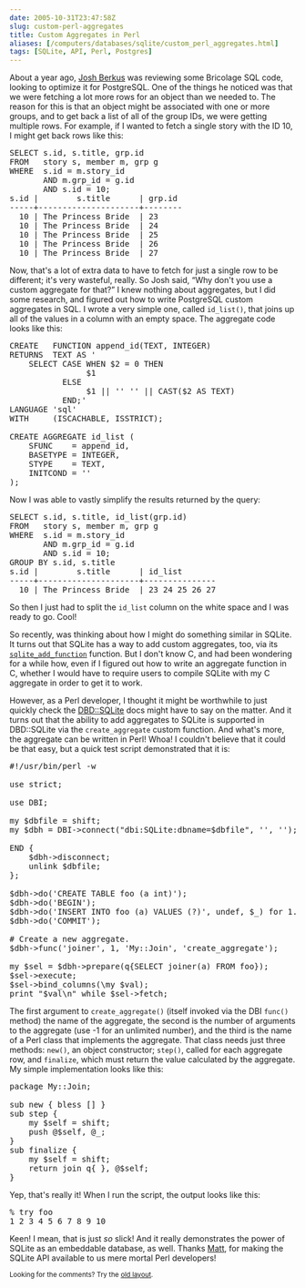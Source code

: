 ```yaml
--- 
date: 2005-10-31T23:47:58Z
slug: custom-perl-aggregates
title: Custom Aggregates in Perl
aliases: [/computers/databases/sqlite/custom_perl_aggregates.html]
tags: [SQLite, API, Perl, Postgres]
---
```


<p>About a year ago, <a href="http://blogs.ittoolbox.com/database/soup/" title="Josh Berkus's Database Soup">Josh Berkus</a> was reviewing some Bricolage SQL code, looking to optimize it for PostgreSQL. One of the things he noticed was that we were fetching a lot more rows for an object than we needed to. The reason for this is that an object might be associated with one or more groups, and to get back a list of all of the group IDs, we were getting multiple rows. For example, if I wanted to fetch a single story with the ID 10, I might get back rows like this:</p>

<pre>
SELECT s.id, s.title, grp.id
FROM   story s, member m, grp g
WHERE  s.id = m.story_id
       AND m.grp_id = g.id
       AND s.id = 10;
s.id |        s.title      | grp.id
&#x002d;&#x002d;&#x002d;&#x002d;&#x002d;+&#x002d;&#x002d;&#x002d;&#x002d;&#x002d;&#x002d;&#x002d;&#x002d;&#x002d;&#x002d;&#x002d;&#x002d;&#x002d;&#x002d;&#x002d;&#x002d;&#x002d;&#x002d;&#x002d;&#x002d;&#x002d;+&#x002d;&#x002d;&#x002d;&#x002d;&#x002d;&#x002d;&#x002d;&#x002d;
  10 | The Princess Bride  | 23
  10 | The Princess Bride  | 24
  10 | The Princess Bride  | 25
  10 | The Princess Bride  | 26
  10 | The Princess Bride  | 27
</pre>

<p>Now, that's a lot of extra data to have to fetch for just a single row to be different; it's very wasteful, really. So Josh said, <q>Why don't you use a custom aggregate for that?</q> I knew nothing about aggregates, but I did some research, and figured out how to write PostgreSQL custom aggregates in SQL. I wrote a very simple one, called <code>id_list()</code>, that joins up all of the values in a column with an empty space. The aggregate code looks like this:</p>

<pre>
CREATE   FUNCTION append_id(TEXT, INTEGER)
RETURNS  TEXT AS &#x0027;
    SELECT CASE WHEN $2 = 0 THEN
                $1
           ELSE
                $1 || &#x0027;&#x0027; &#x0027;&#x0027; || CAST($2 AS TEXT)
           END;&#x0027;
LANGUAGE &#x0027;sql&#x0027;
WITH     (ISCACHABLE, ISSTRICT);

CREATE AGGREGATE id_list (
    SFUNC    = append_id,
    BASETYPE = INTEGER,
    STYPE    = TEXT,
    INITCOND = &#x0027;&#x0027;
);
</pre>

<p>Now I was able to vastly simplify the results returned by the query:</p>

<pre>
SELECT s.id, s.title, id_list(grp.id)
FROM   story s, member m, grp g
WHERE  s.id = m.story_id
       AND m.grp_id = g.id
       AND s.id = 10;
GROUP BY s.id, s.title
s.id |        s.title      | id_list
&#x002d;&#x002d;&#x002d;&#x002d;&#x002d;+&#x002d;&#x002d;&#x002d;&#x002d;&#x002d;&#x002d;&#x002d;&#x002d;&#x002d;&#x002d;&#x002d;&#x002d;&#x002d;&#x002d;&#x002d;&#x002d;&#x002d;&#x002d;&#x002d;&#x002d;&#x002d;+&#x002d;&#x002d;&#x002d;&#x002d;&#x002d;&#x002d;&#x002d;&#x002d;&#x002d;&#x002d;&#x002d;&#x002d;&#x002d;&#x002d;&#x002d;
  10 | The Princess Bride  | 23 24 25 26 27
</pre>

<p>So then I just had to split the <code>id_list</code> column on the white space and I was ready to go. Cool!</p>

<p>So recently, was thinking about how I might do something similar in SQLite. It turns out that SQLite has a way to add custom aggregates, too, via its <a href="http://www.sqlite.org/capi3ref.html#sqlite3_create_function" title="C/C++ Interface For SQLite Version 3: sqlite_add_function"><code>sqlite_add_function</code></a> function. But I don't know C, and had been wondering for a while how, even if I figured out how to write an aggregate function in C, whether I would have to require users to compile SQLite with my C aggregate in order to get it to work.</p>

<p>However, as a Perl developer, I thought it might be worthwhile to just quickly check the <a href="http://search.cpan.org/dist/DBD-SQLite/" title="DBD::SQLite on CPAN">DBD::SQLite</a> docs might have to say on the matter. And it turns out that the ability to add aggregates to SQLite is supported in DBD::SQLite via the <code>create_aggregate</code> custom function. And what's more, the aggregate can be written in Perl! Whoa! I couldn't believe that it could be that easy, but a quick test script demonstrated that it is:</p>

<pre>
#!/usr/bin/perl -w

use strict;

use DBI;

my $dbfile = shift;
my $dbh = DBI->connect(&quot;dbi:SQLite:dbname=$dbfile&quot;, &#x0027;&#x0027;, &#x0027;&#x0027;);

END {
    $dbh->disconnect;
    unlink $dbfile;
};

$dbh->do(&#x0027;CREATE TABLE foo (a int)&#x0027;);
$dbh->do(&#x0027;BEGIN&#x0027;);
$dbh->do(&#x0027;INSERT INTO foo (a) VALUES (?)&#x0027;, undef, $_) for 1..10;
$dbh->do(&#x0027;COMMIT&#x0027;);

# Create a new aggregate.
$dbh->func(&#x0027;joiner&#x0027;, 1, &#x0027;My::Join&#x0027;, &#x0027;create_aggregate&#x0027;);

my $sel = $dbh->prepare(q{SELECT joiner(a) FROM foo});
$sel->execute;
$sel->bind_columns(\my $val);
print &quot;$val\n&quot; while $sel->fetch;
</pre>

<p>The first argument to <code>create_aggregate()</code> (itself invoked via the DBI <code>func()</code> method) the name of the aggregate, the second is the number of arguments to the aggregate (use -1 for an unlimited number), and the third is the name of a Perl class that implements the aggregate. That class needs just three methods: <code>new()</code>, an object constructor; <code>step()</code>, called for each aggregate row, and <code>finalize</code>, which must return the value calculated by the aggregate. My simple implementation looks like this:</p>

<pre>
package My::Join;

sub new { bless [] }
sub step {
    my $self = shift;
    push @$self, @_;
}
sub finalize {
    my $self = shift;
    return join q{ }, @$self;
}
</pre>

<p>Yep, that's really it! When I run the script, the output looks like this:</p>

<pre>
% try foo
1 2 3 4 5 6 7 8 9 10
</pre>

<p>Keen! I mean, that is just <em>so</em> slick! And it really demonstrates the power of SQLite as an embeddable database, as well. Thanks <a href="http://www.sergeant.org/view/Matt" title="Matt Sergeant">Matt</a>, for making the SQLite API available to us mere mortal Perl developers!</p>

<p class="past"><small>Looking for the comments? Try the <a rel="nofollow" href="//past.justatheory.com/computers/databases/sqlite/custom_perl_aggregates.html">old layout</a>.</small></p>


